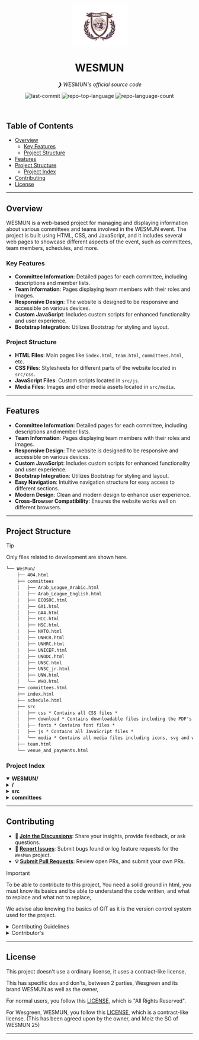 <!--suppress ALL -->
<p align="center">
    <img src="src/media/WesmunLogo.png" align="center" width="30%" alt="MD Logo">
</p>
<p align="center"><h1 align="center">WESMUN</h1>
<p align="center">
    <em>❯ WESMUN's official source code</em>
</p>
<p align="center">
    <img src="https://img.shields.io/github/last-commit/DefinetlyNotAI/WesMun?style=default&logo=git&logoColor=white&color=0080ff" alt="last-commit">
    <img src="https://img.shields.io/github/languages/top/DefinetlyNotAI/WesMun?style=default&color=0080ff" alt="repo-top-language">
    <img src="https://img.shields.io/github/languages/count/DefinetlyNotAI/WesMun?style=default&color=0080ff" alt="repo-language-count">
</p>
<p align="center"><!-- default option, no dependency badges. -->
</p>
<br>

## Table of Contents

- [ Overview](#overview)
    - [ Key Features](#key-features)
    - [ Project Structure](#project-structure)
- [ Features](#features)
- [ Project Structure](#project-structure)
    - [ Project Index](#project-index)
- [ Contributing](#contributing)
- [ License](#license)

---

## Overview

WESMUN is a web-based project for managing and displaying
information about various committees and teams involved in the WESMUN event.
The project is built using HTML, CSS, and JavaScript,
and it includes several web pages to showcase different aspects of the event,
such as committees, team members, schedules, and more.

### Key Features

- **Committee Information**: Detailed pages for each committee, including descriptions and member lists.
- **Team Information**: Pages displaying team members with their roles and images.
- **Responsive Design**: The website is designed to be responsive and accessible on various devices.
- **Custom JavaScript**: Includes custom scripts for enhanced functionality and user experience.
- **Bootstrap Integration**: Utilizes Bootstrap for styling and layout.

### Project Structure

- **HTML Files**: Main pages like `index.html`, `team.html`, `committees.html`, etc.
- **CSS Files**: Stylesheets for different parts of the website located in `src/css`.
- **JavaScript Files**: Custom scripts located in `src/js`.
- **Media Files**: Images and other media assets located in `src/media`.

---

## Features

- **Committee Information**: Detailed pages for each committee, including descriptions and member lists.
- **Team Information**: Pages displaying team members with their roles and images.
- **Responsive Design**: The website is designed to be responsive and accessible on various devices.
- **Custom JavaScript**: Includes custom scripts for enhanced functionality and user experience.
- **Bootstrap Integration**: Utilizes Bootstrap for styling and layout.
- **Easy Navigation**: Intuitive navigation structure for easy access to different sections.
- **Modern Design**: Clean and modern design to enhance user experience.
- **Cross-Browser Compatibility**: Ensures the website works well on different browsers.

---

## Project Structure

> [!TIP]
> Only files related to development are shown here.

```md
└── WesMun/
    ├── 404.html
    ├── committees
    │   ├── Arab_League_Arabic.html
    │   ├── Arab_League_English.html
    │   ├── ECOSOC.html
    │   ├── GA1.html
    │   ├── GA4.html
    │   ├── HCC.html
    │   ├── HSC.html
    │   ├── NATO.html
    │   ├── UNHCR.html
    │   ├── UNHRC.html
    │   ├── UNICEF.html
    │   ├── UNODC.html
    │   ├── UNSC.html
    │   ├── UNSC_jr.html
    │   ├── UNW.html
    │   └── WHO.html
    ├── committees.html
    ├── index.html
    ├── schedule.html
    ├── src
    │   ├── css * Contains all CSS files *
    │   ├── download * Contains downloadable files including the PDF's for Background guides *
    │   ├── fonts * Contains font files *
    │   ├── js * Contains all JavaScript files *
    │   └── media * Contains all media files including icons, svg and webp images *
    ├── team.html
    └── venue_and_payments.html
```

### Project Index

<details open>
    <summary><b>WESMUN/</b></summary>
    <details> <!-- / Submodule -->
        <summary><b>/</b></summary>
        <blockquote>
            <table>
            <tr>
                <td><b><a href='https://github.com/DefinetlyNotAI/WesMun/blob/master/committees.html'>committees.html</a></b></td>
                <td>❯ Contains the main page for listing all committees involved in WESMUN.</td>
            </tr>
            <tr>
                <td><b><a href='https://github.com/DefinetlyNotAI/WesMun/blob/master/team.html'>team.html</a></b></td>
                <td>❯ Displays information about the team members and their roles.</td>
            </tr>
            <tr>
                <td><b><a href='https://github.com/DefinetlyNotAI/WesMun/blob/master/venue_and_payments.html'>venue_and_payments.html</a></b></td>
                <td>❯ Provides details about the event venue and payment options.</td>
            </tr>
            <tr>
                <td><b><a href='https://github.com/DefinetlyNotAI/WesMun/blob/master/index.html'>index.html</a></b></td>
                <td>❯ The main landing page of the WESMUN website.</td>
            </tr>
            <tr>
                <td><b><a href='https://github.com/DefinetlyNotAI/WesMun/blob/master/schedule.html'>schedule.html</a></b></td>
                <td>❯ Displays the event schedule and important dates.</td>
            </tr>
            </table>
        </blockquote>
    </details>
    <details> <!-- src Submodule -->
        <summary><b>src</b></summary>
        <blockquote>
            <details>
                <summary><b>css</b></summary>
                <blockquote>
                    <table>
                    <tr>
                        <td><b><a href='https://github.com/DefinetlyNotAI/WesMun/blob/master/src/css/style.css'>style.css</a></b></td>
                        <td>❯ Main stylesheet for the website.</td>
                    </tr>
                    <tr>
                        <td><b><a href='https://github.com/DefinetlyNotAI/WesMun/blob/master/src/css/style.css.map'>style.css.map</a></b></td>
                        <td>❯ Source map for the main stylesheet.</td>
                    </tr>
                    <tr>
                        <td><b><a href='https://github.com/DefinetlyNotAI/WesMun/blob/master/src/css/index.css'>index.css</a></b></td>
                        <td>❯ Styles specific to the index page.</td>
                    </tr>
                    <tr>
                        <td><b><a href='https://github.com/DefinetlyNotAI/WesMun/blob/master/src/css/rules.css'>rules.css</a></b></td>
                        <td>❯ Styles for the rules page.</td>
                    </tr>
                    <tr>
                        <td><b><a href='https://github.com/DefinetlyNotAI/WesMun/blob/master/src/css/responsive.css'>responsive.css</a></b></td>
                        <td>❯ Styles for responsive design.</td>
                    </tr>
                    <tr>
                        <td><b><a href='https://github.com/DefinetlyNotAI/WesMun/blob/master/src/css/font-awesome.min.css'>font-awesome.min.css</a></b></td>
                        <td>❯ Font Awesome icons stylesheet.</td>
                    </tr>
                    <tr>
                        <td><b><a href='https://github.com/DefinetlyNotAI/WesMun/blob/master/src/css/style.scss'>style.scss</a></b></td>
                        <td>❯ SCSS source file for the main stylesheet.</td>
                    </tr>
                    <tr>
                        <td><b><a href='https://github.com/DefinetlyNotAI/WesMun/blob/master/src/css/committees_and_team.css'>committees_and_team.css</a></b></td>
                        <td>❯ Styles for committees and team pages.</td>
                    </tr>
                    </table>
                </blockquote>
            </details>
            <details>
                <summary><b>fonts</b></summary>
                <blockquote>
                    <table>
                    <tr>
                        <td><b><a href='https://github.com/DefinetlyNotAI/WesMun/blob/master/src/fonts/fontawesome-webfont.ttf'>fontawesome-webfont.ttf</a></b></td>
                        <td>❯ Font file for Font Awesome icons.</td>
                    </tr>
                    </table>
                </blockquote>
            </details>
            <details>
                <summary><b>js</b></summary>
                <blockquote>
                    <table>
                    <tr>
                        <td><b><a href='https://github.com/DefinetlyNotAI/WesMun/blob/master/src/js/license.js'>license.js</a></b></td>
                        <td>❯ JavaScript for handling license-related functionality.</td>
                    </tr>
                    <tr>
                        <td><b><a href='https://github.com/DefinetlyNotAI/WesMun/blob/master/src/js/committees.js'>committees.js</a></b></td>
                        <td>❯ JavaScript for committees page functionality.</td>
                    </tr>
                    <tr>
                        <td><b><a href='https://github.com/DefinetlyNotAI/WesMun/blob/master/src/js/index.loading.js'>index.loading.js</a></b></td>
                        <td>❯ JavaScript for loading animations on the index page.</td>
                    </tr>
                    <tr>
                        <td><b><a href='https://github.com/DefinetlyNotAI/WesMun/blob/master/src/js/volunteer.js'>volunteer.js</a></b></td>
                        <td>❯ JavaScript for volunteer-related functionality.</td>
                    </tr>
                    <tr>
                        <td><b><a href='https://github.com/DefinetlyNotAI/WesMun/blob/master/src/js/prettyurl.js'>prettyurl.js</a></b></td>
                        <td>❯ JavaScript for handling pretty URLs.</td>
                    </tr>
                    <tr>
                        <td><b><a href='https://github.com/DefinetlyNotAI/WesMun/blob/master/src/js/index.timer.js'>index.timer.js</a></b></td>
                        <td>❯ JavaScript for timer functionality on the index page.</td>
                    </tr>
                    </table>
                </blockquote>
            </details>
        </blockquote>
    </details>
    <details> <!-- committees Submodule -->
        <summary><b>committees</b></summary>
        <blockquote>
            <table>
            <tr>
                <td><b><a href='https://github.com/DefinetlyNotAI/WesMun/blob/master/committees/UNHCR.html'>UNHCR.html</a></b></td>
                <td>❯ Page for the UNHCR committee.</td>
            </tr>
            <tr>
                <td><b><a href='https://github.com/DefinetlyNotAI/WesMun/blob/master/committees/GA1.html'>GA1.html</a></b></td>
                <td>❯ Page for the GA1 committee.</td>
            </tr>
            <tr>
                <td><b><a href='https://github.com/DefinetlyNotAI/WesMun/blob/master/committees/Arab_League_English.html'>Arab_League_English.html</a></b></td>
                <td>❯ Page for the Arab League (English) committee.</td>
            </tr>
            <tr>
                <td><b><a href='https://github.com/DefinetlyNotAI/WesMun/blob/master/committees/NATO.html'>NATO.html</a></b></td>
                <td>❯ Page for the NATO committee.</td>
            </tr>
            <tr>
                <td><b><a href='https://github.com/DefinetlyNotAI/WesMun/blob/master/committees/GA4.html'>GA4.html</a></b></td>
                <td>❯ Page for the GA4 committee.</td>
            </tr>
            <tr>
                <td><b><a href='https://github.com/DefinetlyNotAI/WesMun/blob/master/committees/UNSC.html'>UNSC.html</a></b></td>
                <td>❯ Page for the UNSC committee.</td>
            </tr>
            <tr>
                <td><b><a href='https://github.com/DefinetlyNotAI/WesMun/blob/master/committees/HCC.html'>HCC.html</a></b></td>
                <td>❯ Page for the HCC committee.</td>
            </tr>
            <tr>
                <td><b><a href='https://github.com/DefinetlyNotAI/WesMun/blob/master/committees/UNSC_jr.html'>UNSC_jr.html</a></b></td>
                <td>❯ Page for the UNSC Junior committee.</td>
            </tr>
            <tr>
                <td><b><a href='https://github.com/DefinetlyNotAI/WesMun/blob/master/committees/UNICEF.html'>UNICEF.html</a></b></td>
                <td>❯ Page for the UNICEF committee.</td>
            </tr>
            <tr>
                <td><b><a href='https://github.com/DefinetlyNotAI/WesMun/blob/master/committees/Arab_League_Arabic.html'>Arab_League_Arabic.html</a></b></td>
                <td>❯ Page for the Arab League (Arabic) committee.</td>
            </tr>
            <tr>
                <td><b><a href='https://github.com/DefinetlyNotAI/WesMun/blob/master/committees/UNODC.html'>UNODC.html</a></b></td>
                <td>❯ Page for the UNODC committee.</td>
            </tr>
            <tr>
                <td><b><a href='https://github.com/DefinetlyNotAI/WesMun/blob/master/committees/ECOSOC.html'>ECOSOC.html</a></b></td>
                <td>❯ Page for the ECOSOC committee.</td>
            </tr>
            <tr>
                <td><b><a href='https://github.com/DefinetlyNotAI/WesMun/blob/master/committees/HSC.html'>HSC.html</a></b></td>
                <td>❯ Page for the HSC committee.</td>
            </tr>
            <tr>
                <td><b><a href='https://github.com/DefinetlyNotAI/WesMun/blob/master/committees/WHO.html'>WHO.html</a></b></td>
                <td>❯ Page for the WHO committee.</td>
            </tr>
            <tr>
                <td><b><a href='https://github.com/DefinetlyNotAI/WesMun/blob/master/committees/UNHRC.html'>UNHRC.html</a></b></td>
                <td>❯ Page for the UNHRC committee.</td>
            </tr>
            <tr>
                <td><b><a href='https://github.com/DefinetlyNotAI/WesMun/blob/master/committees/UNW.html'>UNW.html</a></b></td>
                <td>❯ Page for the UNW committee.</td>
            </tr>
            </table>
        </blockquote>
    </details>
</details>

---

## Contributing

- **💬 [Join the Discussions](https://github.com/DefinetlyNotAI/WesMun/discussions)**: Share your insights, provide
  feedback, or ask questions.
- **🐛 [Report Issues](https://github.com/DefinetlyNotAI/WesMun/issues)**: Submit bugs found or log feature requests for
  the `WesMun` project.
- **💡 [Submit Pull Requests](https://github.com/DefinetlyNotAI/WesMun/blob/main/CONTRIBUTING.md)**: Review open PRs, and
  submit your own PRs.

> [!IMPORTANT]
> To be able to contribute to this project,
> You need a solid ground in html,
> you must know its basics and be able to understand the code written,
> and what to replace and what not to replace,
>
> We advise also knowing the basics of GIT as it is the version control
> system used for the project.

<details closed>
<summary>Contributing Guidelines</summary>

1. **Fork the Repository**: Start by forking the project repository to your GitHub account.
2. **Clone Locally**: Clone the forked repository to your local machine using a git client.
   ```sh
   git clone https://github.com/DefinetlyNotAI/WesMun
   ```
3. **Create a New Branch**: Always work on a new branch, giving it a descriptive name.
   ```sh
   git checkout -b new-feature-x
   ```
4. **Make Your Changes**: Develop and test your changes locally.
5. **Commit Your Changes**: Commit with a clear message describing your updates.
   ```sh
   git commit -m 'Implemented new feature x.'
   ```
6. **Push to GitHub**: Push the changes to your forked repository.
   ```sh
   git push origin new-feature-x
   ```
7. **Submit a Pull Request**: Create a PR against the original project repository. Clearly describe the changes and
   their motivations.
8. **Review**: Once your PR is reviewed and approved, it will be merged into the main branch. Congratulations on your
   contribution!

</details>

<details closed>
<summary>Contributor's</summary>
<br>
<p align="left">
   <a href="https://github.com{/DefinetlyNotAI/WesMun/}graphs/contributors">
      <img src="https://contrib.rocks/image?repo=DefinetlyNotAI/WesMun">
   </a>
</p>
</details>

---

## License

This project doesn't use a ordinary license, it uses a contract-like license,

This has specific dos and don'ts, between 2 parties,
Wesgreen and its brand WESMUN as well as the owner,

For normal users, you follow this [LICENSE](LICENSE), which is "All Rights Reserved".

For Wesgreen, WESMUN, you follow this [LICENSE](LICENSE.md),
which is a contract-like license. (This has been agreed upon by the owner,
and Moiz the SG of WESMUN 25)

---